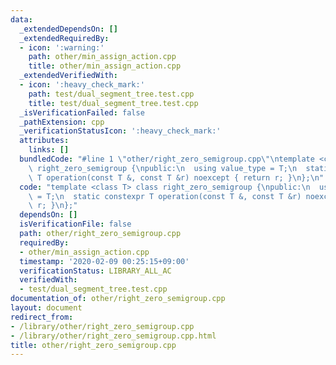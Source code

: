 ```yaml
---
data:
  _extendedDependsOn: []
  _extendedRequiredBy:
  - icon: ':warning:'
    path: other/min_assign_action.cpp
    title: other/min_assign_action.cpp
  _extendedVerifiedWith:
  - icon: ':heavy_check_mark:'
    path: test/dual_segment_tree.test.cpp
    title: test/dual_segment_tree.test.cpp
  _isVerificationFailed: false
  _pathExtension: cpp
  _verificationStatusIcon: ':heavy_check_mark:'
  attributes:
    links: []
  bundledCode: "#line 1 \"other/right_zero_semigroup.cpp\"\ntemplate <class T> class\
    \ right_zero_semigroup {\npublic:\n  using value_type = T;\n  static constexpr\
    \ T operation(const T &, const T &r) noexcept { return r; }\n};\n"
  code: "template <class T> class right_zero_semigroup {\npublic:\n  using value_type\
    \ = T;\n  static constexpr T operation(const T &, const T &r) noexcept { return\
    \ r; }\n};"
  dependsOn: []
  isVerificationFile: false
  path: other/right_zero_semigroup.cpp
  requiredBy:
  - other/min_assign_action.cpp
  timestamp: '2020-02-09 00:25:15+09:00'
  verificationStatus: LIBRARY_ALL_AC
  verifiedWith:
  - test/dual_segment_tree.test.cpp
documentation_of: other/right_zero_semigroup.cpp
layout: document
redirect_from:
- /library/other/right_zero_semigroup.cpp
- /library/other/right_zero_semigroup.cpp.html
title: other/right_zero_semigroup.cpp
---
```

